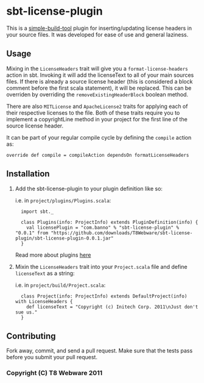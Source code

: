 sbt-license-plugin
==========
This is a [simple-build-tool](http://simple-build-tool.googlecode.com/) plugin for inserting/updating license headers in your source files. It was developed for ease of use and general laziness.

Usage
-----
Mixing in the `LicenseHeaders` trait will give you a `format-license-headers` action in sbt. Invoking it will add the licenseText to all of your main sources files. If there is already a source license header (this is considered a block comment before the first scala statement), it will be replaced. This can be overriden by overriding the `removeExistingHeaderBlock` boolean method.

There are also `MITLicense` and `ApacheLicense2` traits for applying each of their respective licenses to the file. Both of these traits require you to implement a copyrightLine method in your project for the first line of the source license header.

It can be part of your regular compile cycle by defining the `compile` action as:

    override def compile = compileAction dependsOn formatLicenseHeaders

Installation
------------
1. Add the sbt-license-plugin to your plugin definition like so:
   
     i.e. in `project/plugins/Plugins.scala`:
     
         import sbt._
         
         class Plugins(info: ProjectInfo) extends PluginDefinition(info) {
           val licensePlugin = "com.banno" % "sbt-license-plugin" % "0.0.1" from "https://github.com/downloads/T8Webware/sbt-license-plugin/sbt-license-plugin-0.0.1.jar"
         }

     Read more about plugins [here](http://code.google.com/p/simple-build-tool/wiki/SbtPlugins)
2. Mixin the `LicenseHeaders` trait into your `Project.scala` file and define `licenseText` as a string:

     i.e. in `project/build/Project.scala`:
     
         class Project(info: ProjectInfo) extends DefaultProject(info) with LicenseHeaders {
           def licenseText = "Copyright (c) Initech Corp. 2011\nJust don't sue us."
         }

Contributing
------------
Fork away, commit, and send a pull request. Make sure that the tests pass before you submit your pull request.

### Copyright (C) T8 Webware 2011
